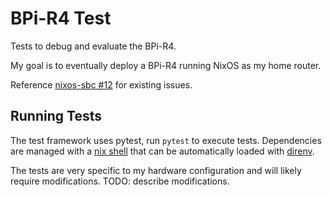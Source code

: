 # BPi-R4 Test

Tests to debug and evaluate the BPi-R4.

My goal is to eventually deploy a BPi-R4 running NixOS as my home router.

Reference [nixos-sbc #12] for existing issues.

[nixos-sbc #12]: https://github.com/nakato/nixos-sbc/issues/12

## Running Tests

The test framework uses pytest, run `pytest` to execute tests.
Dependencies are managed with a [nix shell] that can be automatically loaded
with [direnv].

The tests are very specific to my hardware configuration and will likely
require modifications.
TODO: describe modifications.

[nix shell]: https://wiki.nixos.org/wiki/Development_environment_with_nix-shell
[direnv]: https://direnv.net
